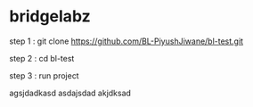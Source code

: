 # bridgelabz

step 1 : git clone https://github.com/BL-PiyushJiwane/bl-test.git

step 2 : cd bl-test

step 3  : run project

agsjdadkasd
asdajsdad
akjdksad

